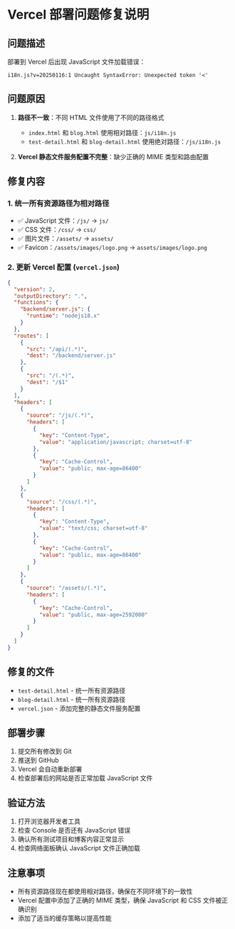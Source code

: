 # Vercel 部署问题修复说明

## 问题描述
部署到 Vercel 后出现 JavaScript 文件加载错误：
```
i18n.js?v=20250116:1 Uncaught SyntaxError: Unexpected token '<'
```

## 问题原因
1. **路径不一致**：不同 HTML 文件使用了不同的路径格式
   - `index.html` 和 `blog.html` 使用相对路径：`js/i18n.js`
   - `test-detail.html` 和 `blog-detail.html` 使用绝对路径：`/js/i18n.js`

2. **Vercel 静态文件服务配置不完整**：缺少正确的 MIME 类型和路由配置

## 修复内容

### 1. 统一所有资源路径为相对路径
- ✅ JavaScript 文件：`/js/` → `js/`
- ✅ CSS 文件：`/css/` → `css/`
- ✅ 图片文件：`/assets/` → `assets/`
- ✅ Favicon：`/assets/images/logo.png` → `assets/images/logo.png`

### 2. 更新 Vercel 配置 (`vercel.json`)
```json
{
  "version": 2,
  "outputDirectory": ".",
  "functions": {
    "backend/server.js": {
      "runtime": "nodejs18.x"
    }
  },
  "routes": [
    {
      "src": "/api/(.*)",
      "dest": "/backend/server.js"
    },
    {
      "src": "/(.*)",
      "dest": "/$1"
    }
  ],
  "headers": [
    {
      "source": "/js/(.*)",
      "headers": [
        {
          "key": "Content-Type",
          "value": "application/javascript; charset=utf-8"
        },
        {
          "key": "Cache-Control",
          "value": "public, max-age=86400"
        }
      ]
    },
    {
      "source": "/css/(.*)",
      "headers": [
        {
          "key": "Content-Type",
          "value": "text/css; charset=utf-8"
        },
        {
          "key": "Cache-Control",
          "value": "public, max-age=86400"
        }
      ]
    },
    {
      "source": "/assets/(.*)",
      "headers": [
        {
          "key": "Cache-Control",
          "value": "public, max-age=2592000"
        }
      ]
    }
  ]
}
```

## 修复的文件
- `test-detail.html` - 统一所有资源路径
- `blog-detail.html` - 统一所有资源路径
- `vercel.json` - 添加完整的静态文件服务配置

## 部署步骤
1. 提交所有修改到 Git
2. 推送到 GitHub
3. Vercel 会自动重新部署
4. 检查部署后的网站是否正常加载 JavaScript 文件

## 验证方法
1. 打开浏览器开发者工具
2. 检查 Console 是否还有 JavaScript 错误
3. 确认所有测试项目和博客内容正常显示
4. 检查网络面板确认 JavaScript 文件正确加载

## 注意事项
- 所有资源路径现在都使用相对路径，确保在不同环境下的一致性
- Vercel 配置中添加了正确的 MIME 类型，确保 JavaScript 和 CSS 文件被正确识别
- 添加了适当的缓存策略以提高性能
